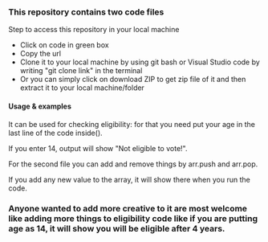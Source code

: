 <h3>This repository contains two code files</h3>
<p>Step to access this repository in your local machine</p>
<ul><li>Click on code in green box</li>
<li>Copy the url</li>
<li>Clone it to your local machine by using git bash or Visual Studio code by writing "git clone link" in the terminal</li>
<li>Or you can simply click on download ZIP to get zip file of it and then extract it to your local machine/folder</li></ul>
<h4>Usage & examples</h4>
<p>It can be used for checking eligibility: for that you need put your age in the last line of the code inside().</p>
<p>If you enter 14, output will show "Not eligible to vote!".</p>
<p>For the second file you can add and remove things by arr.push and arr.pop.</p>
<p>If you add any new value to the array, it will show there when you run the code.</p>
<h3>Anyone wanted to add more creative to it are most welcome like adding more things to eligibility code like if you are putting age as 14, it will show you will be eligible after 4 years.</h3>